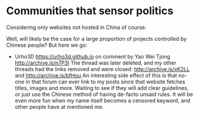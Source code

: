 # Communities that sensor politics

Considering only websites not hosted in China of course.

Well, will likely be the case for a large proportion of projects controlled by Chinese people? But here we go:

-   Urho3D <https://urho3d.github.io> on comment by Yao Wei Tjong <http://archive.is/n7P3I> The thread was later deleted, and my other threads had the links removed and were closed: <http://archive.is/xK2LL> and <http://archive.is/bfHou> An interesting side effect of this is that no-one in that forum can ever link to my posts since that website fetches titles, images and more. Waiting to see if they will add clear guidelines, or just use the Chinese method of having de-facto unsaid rules. It will be even more fun when my name itself becomes a censored keyword, and other people have at mentioned me.
